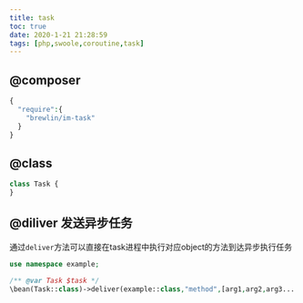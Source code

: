 ```yaml
---
title: task
toc: true
date: 2020-1-21 21:28:59
tags: [php,swoole,coroutine,task]
---
```


## @composer
```php
{
  "require":{
    "brewlin/im-task"
  }
}
```

## @class
```php
class Task {
}
```

## @diliver 发送异步任务
通过`deliver`方法可以直接在task进程中执行对应object的方法到达异步执行任务
```php
use namespace example;

/** @var Task $task */
\bean(Task::class)->deliver(example::class,"method",[arg1,arg2,arg3.....]);
```
